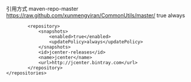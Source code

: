 引用方式
<repositories>
        <repository>
            <id>maven-repo-master</id>
            <url>https://raw.github.com/xunmengyiran/CommonUtils/master/</url>
            <snapshots>
                <enabled>true</enabled>
                <updatePolicy>always</updatePolicy>
            </snapshots>
        </repository>

            <repository>
                <snapshots>
                    <enabled>true</enabled>
                    <updatePolicy>always</updatePolicy>
                </snapshots>
                <id>jcenter-releases</id>
                <name>jcenter</name>
                <url>http://jcenter.bintray.com</url>
            </repository>
    </repositories>

